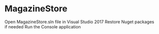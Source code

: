 # MagazineStore


Open MagazineStore.sln file in Visual Studio 2017
Restore Nuget packages if needed
Run the Console application